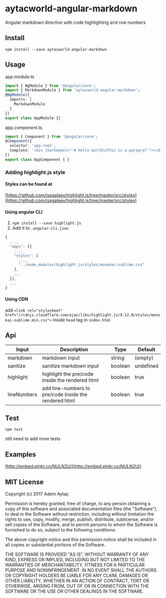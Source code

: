 # aytacworld-angular-markdown

Angular markdown directive with code highlighting and row numbers

## Install

`npm install --save aytacworld-angular-markdown`

## Usage

app.module.ts

```typescript
import { NgModule } from '@angular/core';
import { MarkdownModule } from 'aytacworld-angular-markdown';
@NgModule({
  imports: [
    MarkdownModule
  ]
})
export class AppModule {}
```

app.component.ts

```typescript
import { Component } from '@angular/core';
@Component({
  selector: 'app-root',
  template: `<div [markdown]="'# hello world\nThis is a paragraf'"></div>`
})
export class AppComponent { }
```

### Adding highlight.js style

#### Styles can be found at
[https://github.com/isagalaev/highlight.js/tree/master/src/styles](https://github.com/isagalaev/highlight.js/tree/master/src/styles)

#### Using angular CLI

1. `npm install --save highlight.js`
2. Add it to `.angular-cli.json`
```javascript
{
  ...,
  "apps": [{
    ...,
    "styles": [
      ...,
      "../node_modules/highlight.js/styles/monokai-sublime.css"
    ],
    ...
  }],
  ...
}
```

#### Using CDN
add `<link rel="stylesheet" href="//cdnjs.cloudflare.com/ajax/libs/highlight.js/9.12.0/styles/monokai-sublime.min.css">` inside `head` tag in `index.html`

## Api

|Input       |  Description   |  Type  |  Default  |
|------------|----------------|--------|-----------|
|markdown    |  markdown input | string | (empty) |
|sanitize    |  sanitize markdown input | boolean | undefined |
|highlight   |  highlight the pre/code inside the rendered html | boolean | true |
|lineNumbers |  add line-numbers to pre/code inside the rendered html | boolean | true |

## Test

`npm test`

still need to add more tests

## Examples

[http://embed.plnkr.co/NULN2U/](http://embed.plnkr.co/NULN2U/)

## MIT License

Copyright (c) 2017 Adem Aytaç

Permission is hereby granted, free of charge, to any person obtaining a copy
of this software and associated documentation files (the "Software"), to deal
in the Software without restriction, including without limitation the rights
to use, copy, modify, merge, publish, distribute, sublicense, and/or sell
copies of the Software, and to permit persons to whom the Software is
furnished to do so, subject to the following conditions:

The above copyright notice and this permission notice shall be included in all
copies or substantial portions of the Software.

THE SOFTWARE IS PROVIDED "AS IS", WITHOUT WARRANTY OF ANY KIND, EXPRESS OR
IMPLIED, INCLUDING BUT NOT LIMITED TO THE WARRANTIES OF MERCHANTABILITY,
FITNESS FOR A PARTICULAR PURPOSE AND NONINFRINGEMENT. IN NO EVENT SHALL THE
AUTHORS OR COPYRIGHT HOLDERS BE LIABLE FOR ANY CLAIM, DAMAGES OR OTHER
LIABILITY, WHETHER IN AN ACTION OF CONTRACT, TORT OR OTHERWISE, ARISING FROM,
OUT OF OR IN CONNECTION WITH THE SOFTWARE OR THE USE OR OTHER DEALINGS IN THE
SOFTWARE.
